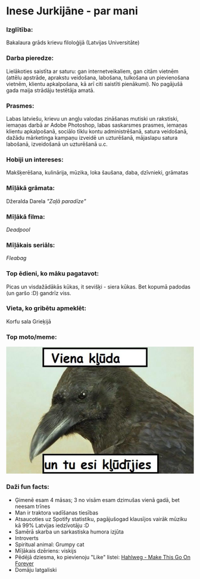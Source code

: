 # Inese Jurkijāne - par mani
### Izglītība:
Bakalaura grāds krievu filoloģijā (Latvijas Universitāte)

### Darba pieredze:
Lielākoties saistīta ar saturu: gan internetveikaliem, gan citām vietnēm (attēlu apstrāde, aprakstu veidošana, labošana, tulkošana un pievienošana vietnēm, klientu apkalpošana, kā arī citi saistīti pienākumi). No pagājušā gada maija strādāju testētāja amatā.

### Prasmes:
Labas latviešu, krievu un angļu valodas zināšanas mutiski un rakstiski, iemaņas darbā ar Adobe Photoshop, labas saskarsmes prasmes, iemaņas klientu apkalpošanā, sociālo tīklu kontu administrēšanā, satura veidošanā, dažādu mārketinga kampaņu izveidē un uzturēšanā, mājaslapu satura labošanā, izveidošanā un uzturēšanā u.c.

### Hobiji un intereses:
Makšķerēšana, kulinārija, mūzika, loka šaušana, daba, dzīvnieki, grāmatas

### Mīļākā grāmata:
Džeralda Darela *"Zaļā paradīze"*

### Mīļākā filma:
*Deadpool*

### Mīļākais seriāls:
*Fleabag*

### Top ēdieni, ko māku pagatavot:
Picas un visdažādākās kūkas, it sevišķi - siera kūkas. Bet kopumā padodas (un garšo :D) gandrīz viss.

### Vieta, ko gribētu apmeklēt:
Korfu sala Grieķijā

### Top moto/meme:
![Kluda](/img/kluda.jpg)

### Daži fun facts:
* Ģimenē esam 4 māsas; 3 no visām esam dzimušas vienā gadā, bet neesam trīnes
* Man ir traktora vadīšanas tiesības
* Atsaucoties uz Spotify statistiku, pagājušogad klausījos vairāk mūziku kā 99% Latvijas iedzīvotāju :D
* Samērā skarba un sarkastiska humora izjūta
* Introverts
* Spiritual animal: Grumpy cat
* Mīļākais dzēriens: viskijs
* Pēdējā dziesma, ko pievienoju "Like" listei: [Hahlweg - Make This Go On Forever](https://youtu.be/nZayW0KT-AQ)
* Domāju latgaliski